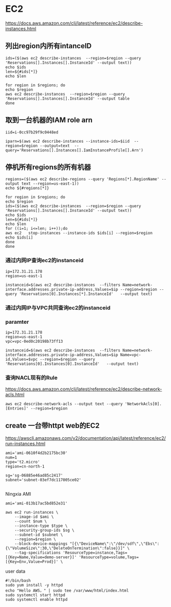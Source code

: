 # EC2

https://docs.aws.amazon.com/cli/latest/reference/ec2/describe-instances.html
## 列出region内所有intanceID
```
ids=($(aws ec2 describe-instances  --region=$region --query 'Reservations[].Instances[].InstanceId' --output text))
echo $ids
len=${#ids[*]}
echo $len
```
```
for region in $regions; do
echo $region
aws ec2 describe-instances  --region=$region --query 'Reservations[].Instances[].InstanceId' --output table         
done
```
## 取到一台机器的IAM role arn
```
iid=i-0cc97b29f9c0448ed 
```
```
iparn=$(aws ec2 describe-instances --instance-ids=$iid  --region=$region --output=text  --query='Reservations[].Instances[].IamInstanceProfile[].Arn')
```
## 停机所有regions的所有机器
```
regions=($(aws ec2 describe-regions --query 'Regions[*].RegionName' --output text --region=us-east-1))
echo ${#regions[*]}
```
```
for region in $regions; do
echo $region
ids=($(aws ec2 describe-instances  --region=$region --query 'Reservations[].Instances[].InstanceId' --output text))
echo $ids
len=${#ids[*]}
echo $len
for ((i=1; i<=len; i++));do
aws ec2   stop-instances --instance-ids $ids[i] --region=$region
echo $ids[i]
done
done
```

### 通过内网IP查询ec2的instanceid
```
ip=172.31.21.178
region=us-east-1
```

```
instanceid=$(aws ec2 describe-instances  --filters Name=network-interface.addresses.private-ip-address,Values=$ip --region=$region --query 'Reservations[0].Instances[*].InstanceId'   --output text)
```
### 通过内网IP与VPC共同查询ec2的instanceid
### paramter
```
ip=172.31.21.178
region=us-east-1
vpc=vpc-0ed0c20198b73ff13
```

```
instanceid=$(aws ec2 describe-instances  --filters Name=network-interface.addresses.private-ip-address,Values=$ip Name=vpc-id,Values=$vpc --region=$region --query 'Reservations[0].Instances[0].InstanceId'   --output text)

```
### 查询NACL现有的Rule
https://docs.aws.amazon.com/cli/latest/reference/ec2/describe-network-acls.html

```
aws ec2 describe-network-acls --output text --query 'NetworkAcls[0].[Entries]' --region=$region
```
## create 一台带httpt web的EC2
https://awscli.amazonaws.com/v2/documentation/api/latest/reference/ec2/run-instances.html
```
ami='ami-0610f4d2b2175bc30'
num=1
type='t2.micro'
region=cn-north-1
```
```
sg='sg-06885e46ad85c2417'
subnet='subnet-03ef7dc117005ce02'


```
Ningxia AMI
```
ami='ami-013b17ac5bd852e31'
```
```
aws ec2 run-instances \
    --image-id $ami \
    --count $num \
    --instance-type $type \
    --security-group-ids $sg \
    --subnet-id $subnet \
    --region=$region \
    --block-device-mappings "[{\"DeviceName\":\"/dev/sdf\",\"Ebs\":{\"VolumeSize\":30,\"DeleteOnTermination\":false}}]" \
    --tag-specifications 'ResourceType=instance,Tags=[{Key=Name,Value=demo-server}]' 'ResourceType=volume,Tags=[{Key=Env,Value=Prod}]' \

```
user data
```
#!/bin/bash
sudo yum install -y httpd
echo "Hello AWS，" | sudo tee /var/www/html/index.html
sudo systemctl start httpd
sudo systemctl enable httpd

```
